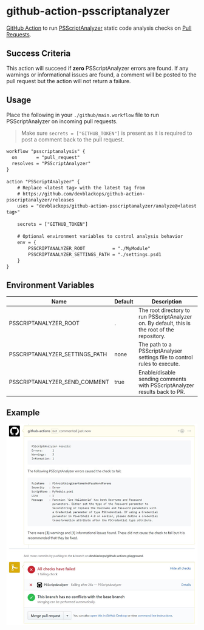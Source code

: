 # github-action-psscriptanalyzer

[GitHub Action](https://github.com/features/actions) to run [PSScriptAnalyzer](https://github.com/PowerShell/PSScriptAnalyzer) static code analysis checks on [Pull Requests](https://help.github.com/articles/about-pull-requests/).

## Success Criteria

This action will succeed if **zero** PSScriptAnalyzer errors are found.
If any warnings or informational issues are found, a comment will be posted to the pull request but the action will not return a failure.

## Usage

Place the following in your `./github/main.workflow` file to run PSScriptAnalyzer on incoming pull requests.

> Make sure `secrets = ["GITHUB_TOKEN"]` is present as it is required to post a comment back to the pull request.

```hcl
workflow "psscriptanalysis" {
  on       = "pull_request"
  resolves = "PSScriptAnalyzer"
}

action "PSScriptAnalyzer" {
    # Replace <latest tag> with the latest tag from
    # https://github.com/devblackops/github-action-psscriptanalyzer/releases
    uses = "devblackops/github-action-psscriptanalyzer/analyze@<latest tag>"

    secrets = ["GITHUB_TOKEN"]

    # Optional environment variables to control analysis behavior
    env = {
        PSSCRIPTANALYZER_ROOT          = "./MyModule"
        PSSCRIPTANALYZER_SETTINGS_PATH = "./settings.psd1
    }
}
```

## Environment Variables

| Name | Default | Description |
|--------------------------------|------|-------------|
| PSSCRIPTANALYZER_ROOT          | .    | The root directory to run PSScriptAnalyzer on. By default, this is the root of the repository.
| PSSCRIPTANALYZER_SETTINGS_PATH | none | The path to a PSScriptAnalyser settings file to control rules to execute.
| PSSCRIPTANALYZER_SEND_COMMENT  | true | Enable/disable sending comments with PSScriptAnalyzer results back to PR.

## Example

![](media/example.jpg)
